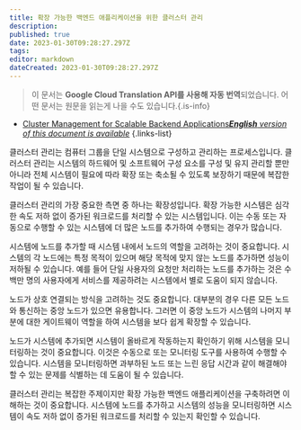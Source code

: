 ```yaml
---
title: 확장 가능한 백엔드 애플리케이션을 위한 클러스터 관리
description: 
published: true
date: 2023-01-30T09:28:27.297Z
tags: 
editor: markdown
dateCreated: 2023-01-30T09:28:27.297Z
---
```


> 이 문서는 **Google Cloud Translation API를 사용해 자동 번역**되었습니다.
어떤 문서는 원문을 읽는게 나을 수도 있습니다.{.is-info}
- [Cluster Management for Scalable Backend Applications***English** version of this document is available*](/en/Knowledge-base/Backend/cluster-management-for-scalable-backend-applications)
{.links-list}


클러스터 관리는 컴퓨터 그룹을 단일 시스템으로 구성하고 관리하는 프로세스입니다. 클러스터 관리는 시스템의 하드웨어 및 소프트웨어 구성 요소를 구성 및 유지 관리할 뿐만 아니라 전체 시스템이 필요에 따라 확장 또는 축소될 수 있도록 보장하기 때문에 복잡한 작업이 될 수 있습니다.

클러스터 관리의 가장 중요한 측면 중 하나는 확장성입니다. 확장 가능한 시스템은 심각한 속도 저하 없이 증가된 워크로드를 처리할 수 있는 시스템입니다. 이는 수동 또는 자동으로 수행할 수 있는 시스템에 더 많은 노드를 추가하여 수행되는 경우가 많습니다.

시스템에 노드를 추가할 때 시스템 내에서 노드의 역할을 고려하는 것이 중요합니다. 시스템의 각 노드에는 특정 목적이 있으며 해당 목적에 맞지 않는 노드를 추가하면 성능이 저하될 수 있습니다. 예를 들어 단일 사용자의 요청만 처리하는 노드를 추가하는 것은 수백만 명의 사용자에게 서비스를 제공하려는 시스템에서 별로 도움이 되지 않습니다.

노드가 상호 연결되는 방식을 고려하는 것도 중요합니다. 대부분의 경우 다른 모든 노드와 통신하는 중앙 노드가 있으면 유용합니다. 그러면 이 중앙 노드가 시스템의 나머지 부분에 대한 게이트웨이 역할을 하여 시스템을 보다 쉽게 확장할 수 있습니다.

노드가 시스템에 추가되면 시스템이 올바르게 작동하는지 확인하기 위해 시스템을 모니터링하는 것이 중요합니다. 이것은 수동으로 또는 모니터링 도구를 사용하여 수행할 수 있습니다. 시스템을 모니터링하면 과부하된 노드 또는 느린 응답 시간과 같이 해결해야 할 수 있는 문제를 식별하는 데 도움이 될 수 있습니다.

 클러스터 관리는 복잡한 주제이지만 확장 가능한 백엔드 애플리케이션을 구축하려면 이해하는 것이 중요합니다. 시스템에 노드를 추가하고 시스템의 성능을 모니터링하면 시스템이 속도 저하 없이 증가된 워크로드를 처리할 수 있는지 확인할 수 있습니다.
